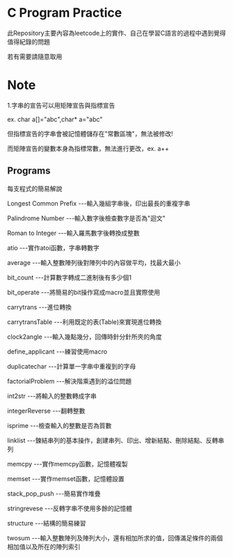 # C Program Practice

此Repository主要內容為leetcode上的實作、自己在學習C語言的過程中遇到覺得值得紀錄的問題

若有需要請隨意取用

# Note

1.字串的宣告可以用矩陣宣告與指標宣告

ex. char a[]="abc",char* a="abc"

但指標宣告的字串會被記憶體儲存在"常數區塊"，無法被修改!

而矩陣宣告的變數本身為指標常數，無法進行更改，ex. a++

## Programs

每支程式的簡易解說

Longest Common Prefix  ---輸入幾組字串後，印出最長的重複字串

Palindrome Number      ---輸入數字後檢查數字是否為"迴文"

Roman to Integer       ---輸入羅馬數字後轉換成整數

atio                   ---實作atoi函數，字串轉數字

average                ---輸入整數陣列後對陣列中的內容做平均，找最大最小

bit_count              ---計算數字轉成二進制後有多少個1

bit_operate            ---將簡易的bit操作寫成macro並且實際使用

carrytrans             ---進位轉換

carrytransTable        ---利用既定的表(Table)來實現進位轉換

clock2angle            ---輸入幾點幾分，回傳時針分針所夾的角度

define_applicant       ---練習使用macro

duplicatechar          ---計算單一字串中重複到的字母

factorialProblem       ---解決階乘遇到的溢位問題

int2str                ---將輸入的整數轉成字串

integerReverse         ---翻轉整數

isprime                ---檢查輸入的整數是否為質數

linklist               ---鍊結串列的基本操作，創建串列、印出、增新結點、刪除結點、反轉串列

memcpy                 ---實作memcpy函數，記憶體複製

memset                 ---實作memset函數，記憶體設置

stack_pop_push         ---簡易實作堆疊

stringrevese           ---反轉字串不使用多餘的記憶體

structure              ---結構的簡易練習

twosum                 ---輸入整數陣列及陣列大小，還有相加所求的值，回傳滿足條件的兩個相加值以及所在的陣列索引

